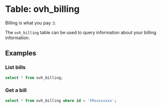 # Table: ovh_billing

Billing is what you pay :).

The `ovh_billing` table can be used to query information about your billing information.

## Examples

### List bills

```sql
select * from ovh_billing;
```

### Get a bill

```sql
select * from ovh_billing where id = 'FRxxxxxxxx';
```
